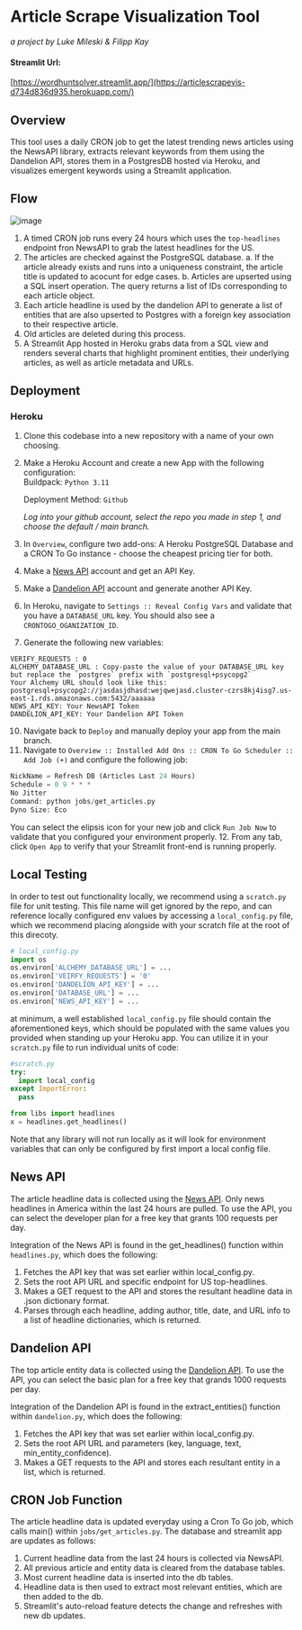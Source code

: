 # Article Scrape Visualization Tool
_a project by Luke Mileski & Filipp Kay_
#### Streamlit Url: 
[https://wordhuntsolver.streamlit.app/](https://articlescrapevis-d734d836d935.herokuapp.com/)

## Overview 
This tool uses a daily CRON job to get the latest trending news articles using the NewsAPI library, extracts relevant keywords from them using the Dandelion API, stores them in a PostgresDB hosted via Heroku, and visualizes emergent keywords using a Streamlit application.

## Flow 
![image](https://github.com/user-attachments/assets/0a5079c2-1efb-4e3c-947a-5a1a7330b69a)

1. A timed CRON job runs every 24 hours which uses the `top-headlines` endpoint fron NewsAPI to grab the latest headlines for the US.
2. The articles are checked against the PostgreSQL database.
  a. If the article already exists and runs into a uniqueness constraint, the article title is updated to acocunt for edge cases.
  b. Articles are upserted using a SQL insert operation. The query returns a list of IDs corresponding to each article object.
3. Each article headline is used by the dandelion API to generate a list of entities that are also upserted to Postgres with a foreign key association to their respective article.
4. Old articles are deleted during this process.
5. A Streamlit App hosted in Heroku grabs data from a SQL view and renders several charts that highlight prominent entities, their underlying articles, as well as article metadata and URLs.


## Deployment 
### Heroku 
1. Clone this codebase into a new repository with a name of your own choosing.
2. Make a Heroku Account and create a new App with the following configuration:<br>
   Buildpack: `Python 3.11`
   
   Deployment Method: `Github`

   _Log into your github account, select the repo you made in step 1, and choose the default / main branch._
    
5. In `Overview`, configure two add-ons: A Heroku PostgreSQL Database and a CRON To Go instance - choose the cheapest pricing tier for both.
6. Make a <a href="https://newsapi.org/">News API</a> account and get an API Key.
7. Make a <a href="https://dandelion.eu/">Dandelion API</a> account and generate another API Key.
8. In Heroku, navigate to `Settings :: Reveal Config Vars` and validate that you have a `DATABASE_URL` key. You should also see a `CRONTOGO_OGANIZATION_ID`.
9. Generate the following new variables:<br>
```
VERIFY_REQUESTS : 0
ALCHEMY_DATABASE_URL : Copy-paste the value of your DATABASE_URL key but replace the `postgres` prefix with `postgresql+psycopg2`
Your Alchemy URL should look like this: postgresql+psycopg2://jasdasjdhasd:wejqwejasd.cluster-czrs8kj4isg7.us-east-1.rds.amazonaws.com:5432/aaaaaa
NEWS_API_KEY: Your NewsAPI Token
DANDELION_API_KEY: Your Dandelion API Token
```
10. Navigate back to `Deploy` and manually deploy your app from the main branch.
11. Navigate to `Overview :: Installed Add Ons :: CRON To Go Scheduler :: Add Job (+)` and configure the following job:<br>
```python
NickName = Refresh DB (Articles Last 24 Hours)
Schedule = 0 9 * * *
No Jitter
Command: python jobs/get_articles.py
Dyno Size: Eco
```
You can select the elipsis icon for your new job and click `Run Job Now` to validate that you configured your environment properly.
12. From any tab, click `Open App` to verify that your Streamlit front-end is running properly.

## Local Testing 
In order to test out functionality locally, we recommend using a `scratch.py` file for unit testing. This file name will get ignored by the repo, and can reference locally configured env values by accessing 
a `local_config.py` file, which we recommend placing alongside with your scratch file at the root of this direcoty.

```python
# local_config.py
import os
os.environ['ALCHEMY_DATABASE_URL'] = ...
os.environ['VEIRFY_REQUESTS'] = '0'
os.environ['DANDELION_API_KEY'] = ...
os.environ['DATABASE_URL'] = ...
os.environ['NEWS_API_KEY'] = ...
```

at minimum, a well established `local_config.py` file should contain the aforementioned keys, which should be populated with the same values you provided when standing up your Heroku app.
You can utilize it in your `scratch.py` file to run individual units of code:

```python
#scratch.py
try:
  import local_config
except ImportError:
  pass

from libs import headlines
x = headlines.get_headlines()
```

Note that any library will not run locally as it will look for environment variables that can only be configured by first import a local config file.

## News API
The article headline data is collected using the <a href="https://newsapi.org/">News API</a>. Only news headlines in America within the last 24 hours are pulled. To use the API, you can select the developer plan for a free key that grants 100 requests per day.

Integration of the News API is found in the get_headlines() function within `headlines.py`, which does the following:
1. Fetches the API key that was set earlier within local_config.py.
2. Sets the root API URL and specific endpoint for US top-headlines.
3. Makes a GET request to the API and stores the resultant headline data in .json dictionary format.
4. Parses through each headline, adding author, title, date, and URL info to a list of headline dictionaries, which is returned.

## Dandelion API
The top article entity data is collected using the <a href="https://dandelion.eu/">Dandelion API</a>. To use the API, you can select the basic plan for a free key that grands 1000 requests per day.

Integration of the Dandelion API is found in the extract_entities() function within `dandelion.py`, which does the following:
1. Fetches the API key that was set earlier within local_config.py.
2. Sets the root API URL and parameters (key, language, text, min_entity_confidence).
3. Makes a GET requests to the API and stores each resultant entity in a list, which is returned.

## CRON Job Function
The article headline data is updated everyday using a Cron To Go job, which calls main() within `jobs/get_articles.py`. The database and streamlit app are updates as follows:
1. Current headline data from the last 24 hours is collected via NewsAPI.
2. All previous article and entity data is cleared from the database tables.
3. Most current headline data is inserted into the db tables.
4. Headline data is then used to extract most relevant entities, which are then added to the db.
5. Streamlit's auto-reload feature detects the change and refreshes with new db updates.
